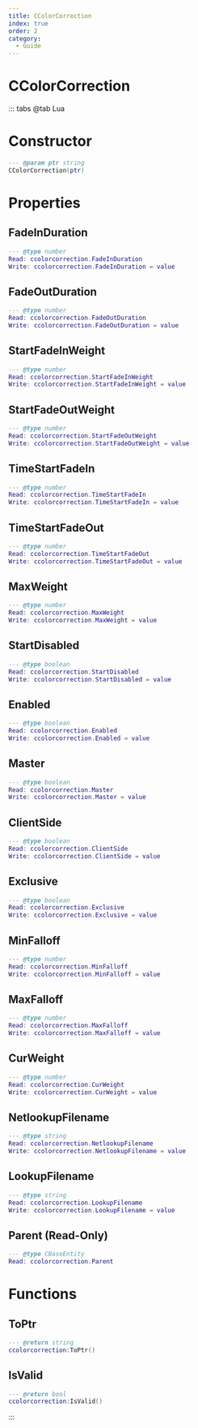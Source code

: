 ```yaml
---
title: CColorCorrection
index: true
order: 2
category:
  - Guide
---
```


# CColorCorrection

::: tabs
@tab Lua
# Constructor
```lua
--- @param ptr string
CColorCorrection(ptr)
```
# Properties
## FadeInDuration 
```lua
--- @type number
Read: ccolorcorrection.FadeInDuration
Write: ccolorcorrection.FadeInDuration = value
```
## FadeOutDuration 
```lua
--- @type number
Read: ccolorcorrection.FadeOutDuration
Write: ccolorcorrection.FadeOutDuration = value
```
## StartFadeInWeight 
```lua
--- @type number
Read: ccolorcorrection.StartFadeInWeight
Write: ccolorcorrection.StartFadeInWeight = value
```
## StartFadeOutWeight 
```lua
--- @type number
Read: ccolorcorrection.StartFadeOutWeight
Write: ccolorcorrection.StartFadeOutWeight = value
```
## TimeStartFadeIn 
```lua
--- @type number
Read: ccolorcorrection.TimeStartFadeIn
Write: ccolorcorrection.TimeStartFadeIn = value
```
## TimeStartFadeOut 
```lua
--- @type number
Read: ccolorcorrection.TimeStartFadeOut
Write: ccolorcorrection.TimeStartFadeOut = value
```
## MaxWeight 
```lua
--- @type number
Read: ccolorcorrection.MaxWeight
Write: ccolorcorrection.MaxWeight = value
```
## StartDisabled 
```lua
--- @type boolean
Read: ccolorcorrection.StartDisabled
Write: ccolorcorrection.StartDisabled = value
```
## Enabled 
```lua
--- @type boolean
Read: ccolorcorrection.Enabled
Write: ccolorcorrection.Enabled = value
```
## Master 
```lua
--- @type boolean
Read: ccolorcorrection.Master
Write: ccolorcorrection.Master = value
```
## ClientSide 
```lua
--- @type boolean
Read: ccolorcorrection.ClientSide
Write: ccolorcorrection.ClientSide = value
```
## Exclusive 
```lua
--- @type boolean
Read: ccolorcorrection.Exclusive
Write: ccolorcorrection.Exclusive = value
```
## MinFalloff 
```lua
--- @type number
Read: ccolorcorrection.MinFalloff
Write: ccolorcorrection.MinFalloff = value
```
## MaxFalloff 
```lua
--- @type number
Read: ccolorcorrection.MaxFalloff
Write: ccolorcorrection.MaxFalloff = value
```
## CurWeight 
```lua
--- @type number
Read: ccolorcorrection.CurWeight
Write: ccolorcorrection.CurWeight = value
```
## NetlookupFilename 
```lua
--- @type string
Read: ccolorcorrection.NetlookupFilename
Write: ccolorcorrection.NetlookupFilename = value
```
## LookupFilename 
```lua
--- @type string
Read: ccolorcorrection.LookupFilename
Write: ccolorcorrection.LookupFilename = value
```
## Parent (Read-Only)
```lua
--- @type CBaseEntity
Read: ccolorcorrection.Parent
```
# Functions
## ToPtr
```lua
--- @return string
ccolorcorrection:ToPtr()
```
## IsValid
```lua
--- @return bool
ccolorcorrection:IsValid()
```

:::